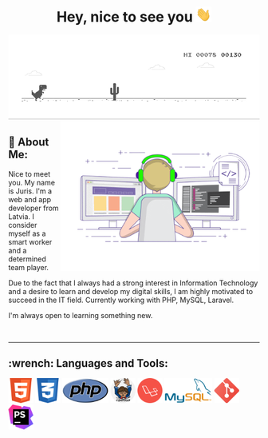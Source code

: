 <h1 align="center">Hey, nice to see you <img src="https://github.com/jurispetrovs/jurispetrovs/blob/main/charts/gif/Hi.gif" height="30"></h1>
<img src="https://github.com/jurispetrovs/jurispetrovs/blob/main/charts/gif/dino.gif"/>

<img align="right" src="https://github.com/jurispetrovs/jurispetrovs/blob/main/charts/gif/coding.gif" height="300"/>
<h2>🤵 About Me:</h2>

Nice to meet you. My name is Juris. I'm a web and app developer from Latvia. I consider myself as a smart worker and a determined team player. 


Due to the fact that I always had a strong interest in Information Technology and a desire to learn and develop my digital skills, I am highly motivated to succeed in the IT field. Currently working with PHP, MySQL, Laravel. 


I'm always open to learning something new.

<br>

---

<h2>:wrench: Languages and Tools:</h2>
<a href="https://html.spec.whatwg.org/" title="HTML 5"><img src="charts/icons/html5.png" height="50"/></a>
<a href="https://www.w3.org/Style/CSS/" title="CSS 3"><img src="charts/icons/css.png" height="50"/></a>
<a href="https://www.php.net/" title="PHP"><img src="charts/icons/php.png" height="50"/></a>
<a href="https://getcomposer.org/" title="Composer"><img src="charts/icons/composer.png" height="50"/></a>
<a href="https://laravel.com/" title="Laravel"><img src="charts/icons/laravel.png" height="50"/></a>
<a href="https://www.mysql.com/" title="MySQL"><img src="charts/icons/mysql.png" height="50"/></a>
<a href="https://git-scm.com/" title="Git"><img src="charts/icons/git.png" height="50"/></a>
<a href="https://www.jetbrains.com/phpstorm/" title="PhpStorm"><img src="charts/icons/phpstorm.png" height="50"/></a>
